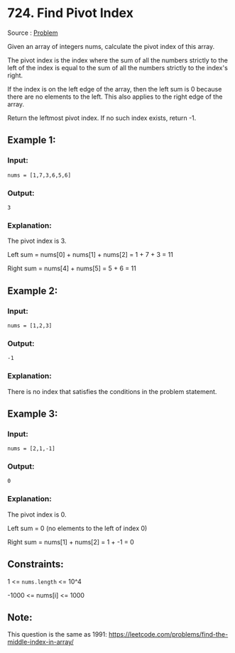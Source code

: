 # 724. Find Pivot Index

Source : [Problem](https://leetcode.com/problems/find-pivot-index)

Given an array of integers nums, calculate the pivot index of this array.

The pivot index is the index where the sum of all the numbers strictly to the left of the index is equal to the sum of all the numbers strictly to the index's right.

If the index is on the left edge of the array, then the left sum is 0 because there are no elements to the left. This also applies to the right edge of the array.

Return the leftmost pivot index. If no such index exists, return -1.

## Example 1:

### Input:

    nums = [1,7,3,6,5,6]

### Output:

    3

### Explanation:

The pivot index is 3.

Left sum = nums[0] + nums[1] + nums[2] = 1 + 7 + 3 = 11

Right sum = nums[4] + nums[5] = 5 + 6 = 11

## Example 2:

### Input:

    nums = [1,2,3]

### Output:

    -1

### Explanation:

There is no index that satisfies the conditions in the problem statement.

## Example 3:

### Input:

    nums = [2,1,-1]

### Output:

    0

### Explanation:

The pivot index is 0.

Left sum = 0 (no elements to the left of index 0)

Right sum = nums[1] + nums[2] = 1 + -1 = 0

## Constraints:

1 <= `nums.length` <= 10^4

-1000 <= nums[i] <= 1000

## Note:

This question is the same as 1991: https://leetcode.com/problems/find-the-middle-index-in-array/
